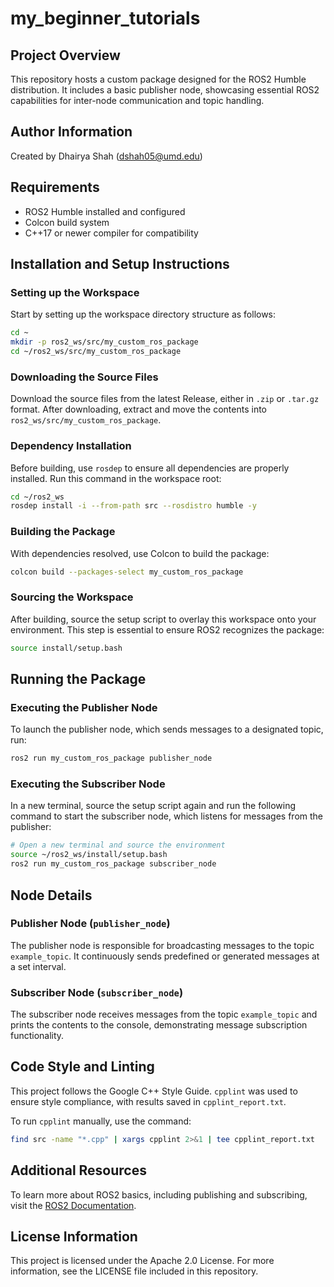 # my_beginner_tutorials

## Project Overview
This repository hosts a custom package designed for the ROS2 Humble distribution. It includes a basic publisher node, showcasing essential ROS2 capabilities for inter-node communication and topic handling.

## Author Information
Created by Dhairya Shah (dshah05@umd.edu)

## Requirements
- ROS2 Humble installed and configured
- Colcon build system
- C++17 or newer compiler for compatibility

## Installation and Setup Instructions

### Setting up the Workspace

Start by setting up the workspace directory structure as follows:

```bash
cd ~
mkdir -p ros2_ws/src/my_custom_ros_package
cd ~/ros2_ws/src/my_custom_ros_package
```

### Downloading the Source Files

Download the source files from the latest Release, either in `.zip` or `.tar.gz` format. After downloading, extract and move the contents into `ros2_ws/src/my_custom_ros_package`.

### Dependency Installation

Before building, use `rosdep` to ensure all dependencies are properly installed. Run this command in the workspace root:

```bash
cd ~/ros2_ws
rosdep install -i --from-path src --rosdistro humble -y
```

### Building the Package

With dependencies resolved, use Colcon to build the package:

```bash
colcon build --packages-select my_custom_ros_package
```

### Sourcing the Workspace

After building, source the setup script to overlay this workspace onto your environment. This step is essential to ensure ROS2 recognizes the package:

```bash
source install/setup.bash
```

## Running the Package

### Executing the Publisher Node

To launch the publisher node, which sends messages to a designated topic, run:

```bash
ros2 run my_custom_ros_package publisher_node
```

### Executing the Subscriber Node

In a new terminal, source the setup script again and run the following command to start the subscriber node, which listens for messages from the publisher:

```bash
# Open a new terminal and source the environment
source ~/ros2_ws/install/setup.bash
ros2 run my_custom_ros_package subscriber_node
```

## Node Details

### Publisher Node (`publisher_node`)
The publisher node is responsible for broadcasting messages to the topic `example_topic`. It continuously sends predefined or generated messages at a set interval.

### Subscriber Node (`subscriber_node`)
The subscriber node receives messages from the topic `example_topic` and prints the contents to the console, demonstrating message subscription functionality.

## Code Style and Linting

This project follows the Google C++ Style Guide. `cpplint` was used to ensure style compliance, with results saved in `cpplint_report.txt`.

To run `cpplint` manually, use the command:

```bash
find src -name "*.cpp" | xargs cpplint 2>&1 | tee cpplint_report.txt
```

## Additional Resources

To learn more about ROS2 basics, including publishing and subscribing, visit the [ROS2 Documentation](https://docs.ros.org/en/humble/index.html).

## License Information
This project is licensed under the Apache 2.0 License. For more information, see the LICENSE file included in this repository.

